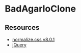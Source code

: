 # BadAgarIoClone
## Resources
- [normalize.css v8.0.1](https://github.com/necolas/normalize.css)
- [jQuery](https://github.com/jquery/jquery)
